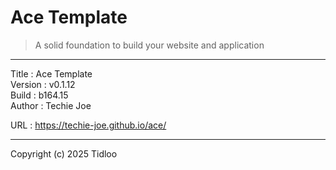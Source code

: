 # Ace Template
> A solid foundation to build your website and application
---

Title    : Ace Template  
Version  : v0.1.12  
Build    : b164.15  
Author   : Techie Joe  

URL      : https://techie-joe.github.io/ace/  

---

Copyright (c) 2025 Tidloo